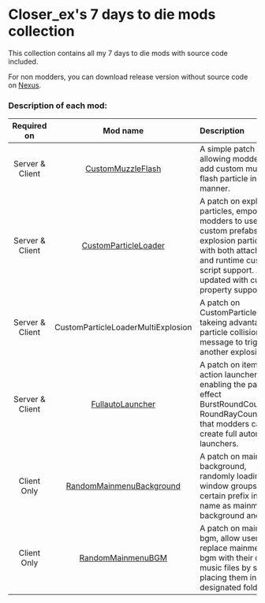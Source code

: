 # Closer_ex's 7 days to die mods collection
This collection contains all my 7 days to die mods with source code included.

For non modders, you can download release version without source code on [Nexus](https://www.nexusmods.com/7daystodie/users/91949543?tab=user+files).

### Description of each mod:

|Required on|Mod name|Description| 
|:---:|:---:|:---|
|Server & Client|[CustomMuzzleFlash](https://www.nexusmods.com/7daystodie/mods/2063) |A simple patch allowing modders to add custom muzzle flash particle in vanilla manner.|
|Server & Client|[CustomParticleLoader](https://www.nexusmods.com/7daystodie/mods/2036) |A patch on explosion particles, empowering modders to use custom prefabs as explosion particle, with both attached and runtime custom script support. Also updated with custom property support.|
|Server & Client|CustomParticleLoaderMultiExplosion|A patch on CustomParticleLoader takeing advantage of particle collision message to trigger another explosion.|
|Server & Client|[FullautoLauncher](https://www.nexusmods.com/7daystodie/mods/2062) |A patch on item action launcher class enabling the passive effect BurstRoundCount and RoundRayCount, so that modders can create full automatic launchers.|
|Client Only|[RandomMainmenuBackground](https://www.nexusmods.com/7daystodie/mods/2120) |A patch on mainmenu background, randomly loading window groups with certain prefix in their name as mainmenu background and logo.|
|Client Only|[RandomMainmenuBGM](https://www.nexusmods.com/7daystodie/mods/2125) |A patch on mainmenu bgm, allow users to replace mainmenu bgm with their own music files by simply placing them in designated folders.|
